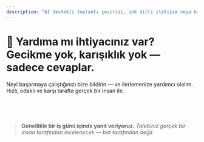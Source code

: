 ```yaml
---
description: "AI destekli toplantı çevirisi, çok dilli iletişim veya kurumsal onboarding hakkında sorularınız mı var? Size yardımcı olmak için buradayız — hızlı, insani ve karışıklık olmadan."
---
```


# 💬 Yardıma mı ihtiyacınız var? Gecikme yok, karışıklık yok — sadece cevaplar.

Neyi başarmaya çalıştığınızı bize bildirin — ve ilerlemenize yardımcı olalım.  
Hızlı, odaklı ve karşı tarafta gerçek bir insan ile.

<br>

<ContactForm   
  formStyle="margin: 1rem auto;"  
  categoryLabel="Sizi bugün InterMind'a getiren nedir? *"  
  categoryPlaceholderText="Ana nedeninizi seçin…"  
  messageLabel="Bize daha fazla bilgi verin *"  
  messagePlaceholderText="Paylaşmak istediğiniz herhangi bir şey — hedefler, bağlam veya teknik detaylar."  
  buttonText="Şimdi uzman yardımı alın"  
  :services="[
    'Başlamak için yardıma ihtiyacım var',
    'Bir demo planlamak istiyorum',
    'Teknik bir sorunum veya hatam var',
    'Toplantı entegrasyonu konusunda yardıma ihtiyacım var',
    'Çeviri kalitesi hakkında sorularım var',
    'Takım onboarding konusunda yardıma ihtiyacım var',
    'Faturalandırma veya abonelik sorularım var',
    'Kurumsal özellikleri keşfetmek istiyorum',
    'Kısıtlama olmadan Mind API uygulama kimliği ve token almak istiyorum',
    'Genel soru veya geri bildirim'
  ]" />

<br>

> **Genellikle bir iş günü içinde yanıt veriyoruz.**
> _Talebiniz gerçek bir insan tarafından incelenecek — bot tarafından değil._